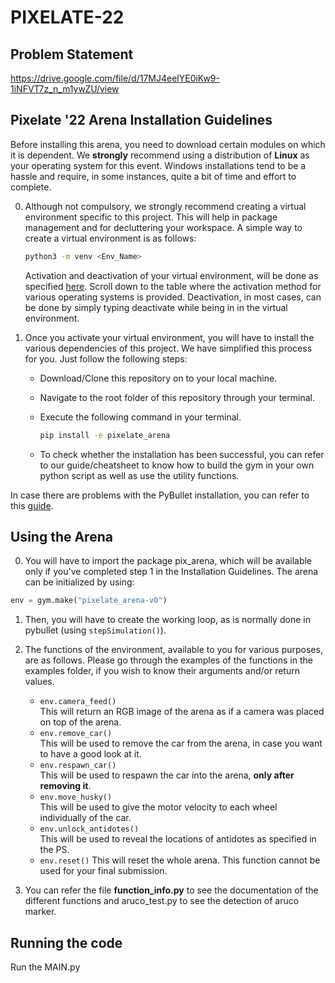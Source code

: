 # PIXELATE-22
## Problem Statement
https://drive.google.com/file/d/17MJ4eelYE0iKw9-1iNFVT7z_n_m1ywZU/view

## Pixelate '22 Arena Installation Guidelines

Before installing this arena, you need to download certain modules on which it is dependent. We **strongly** recommend using a distribution of **Linux** as your operating system for this event. Windows installations tend to be a hassle and require, in some instances, quite a bit of time and effort to complete.

0. Although not compulsory, we strongly recommend creating a virtual environment specific to this project. This will help in package management and for decluttering your workspace. A simple way to create a virtual environment is as follows:

   ```bash
   python3 -m venv <Env_Name>
   ```

   Activation and deactivation of your virtual environment, will be done as specified [here](https://docs.python.org/3/library/venv.html). Scroll down to the table where the activation method for various operating systems is provided. Deactivation, in most cases, can be done by simply typing deactivate while being in in the virtual environment.

1. Once you activate your virtual environment, you will have to install the various dependencies of this project. We have simplified this process for you. Just follow the following steps:

   - Download/Clone this repository on to your local machine.
   - Navigate to the root folder of this repository through your terminal.
   - Execute the following command in your terminal.

     ```bash
     pip install -e pixelate_arena
     ```

   - To check whether the installation has been successful, you can refer to our guide/cheatsheet to know how to build the gym in your own python script as well as use the utility functions.

In case there are problems with the PyBullet installation, you can refer to this [guide](https://github.com/Robotics-Club-IIT-BHU/Robo-Summer-Camp-20/blob/master/Part1/Subpart%201/README.md).

## Using the Arena

0. You will have to import the package pix_arena, which will be available only if you've completed step 1 in the Installation Guidelines. The arena can be initialized by using:

```python
env = gym.make("pixelate_arena-v0")
```

1. Then, you will have to create the working loop, as is normally done in pybullet (using `stepSimulation()`).

2. The functions of the environment, available to you for various purposes, are as follows. Please go through the examples of the functions in the examples folder, if you wish to know their arguments and/or return values.

   - `env.camera_feed()`  
      This will return an RGB image of the arena as if a camera was placed on top of the arena.
   - `env.remove_car()`  
      This will be used to remove the car from the arena, in case you want to have a good look at it.
   - `env.respawn_car()`  
      This will be used to respawn the car into the arena, **only after removing it**.
   - `env.move_husky()`  
      This will be used to give the motor velocity to each wheel individually of the car.
   - `env.unlock_antidotes()`  
      This will be used to reveal the locations of antidotes as specified in the PS.
   - `env.reset()`
     This will reset the whole arena. This function cannot be used for your final submission.

3. You can refer the file **function_info.py** to see the documentation of the different functions and aruco_test.py to see the detection of aruco marker.

## Running the code

Run the MAIN.py
